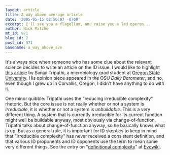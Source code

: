 ```yaml
---
layout: article
title: A way above average article
date: '2005-05-15 02:56:07 -0700'
excerpt: I'll see you a flagellum, and raise you a Tad operon...
author: Nick Matzke
mt_id: 971
blog_id: 2
post_id: 971
basename: a_way_above_ave
---
```

It's always nice when someone who has some clue about the relevant science decides to write an article on the ID issue.  I would like to highlight [this article](http://barometer.orst.edu/vnews/display.v/ART/2005/05/12/428385ad0100b) by Sanjai Tripathi, a microbiology grad student at [Oregon State University](http://www.orst.edu).  His opinion piece appeared in the OSU _Daily Barometer_, and no, even though I grew up in Corvallis, Oregon, I didn't have anything to do with it.

One minor quibble: Tripathi uses the "reducing irreducible complexity" rhetoric.  But the core issue is not really whether or not a system is _irreducible_, it is whether or not a system is _unbuildable_.  This is a very different thing.  A system that is currently irreducible for its current function might well be buildable anyway, most obviously via change-of-function.  Tripathi talks about change-of-function anyway, so he basically knows what is up.  But as a general rule, it is important for ID skeptics to keep in mind that "irreducible complexity" has never received a consistent definition, and that various ID proponents and ID opponents use the term to mean some very different things.  See the entry on "[definitional complexity](http://www.evowiki.org/index.php/Definitional_Complexity)" at [Evowiki](http://www.evowiki.org).
